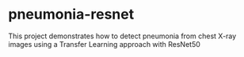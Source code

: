 # pneumonia-resnet
This project demonstrates how to detect pneumonia from chest X-ray images using a Transfer Learning approach with ResNet50
